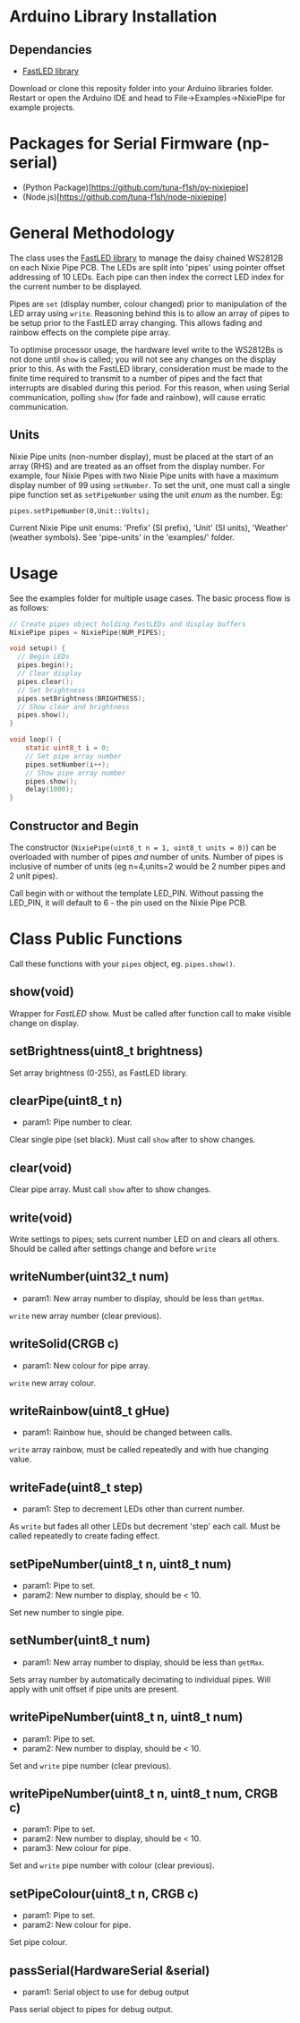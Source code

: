 # Arduino Library Installation

## Dependancies

* [FastLED library](https://github.com/FastLED/FastLED)

Download or clone this reposity folder into your Arduino libraries folder.
Restart or open the Arduino IDE and head to File->Examples->NixiePipe for
example projects.

# Packages for Serial Firmware (np-serial)

* (Python Package)[https://github.com/tuna-f1sh/py-nixiepipe]
* (Node.js)[https://github.com/tuna-f1sh/node-nixiepipe]

# General Methodology

The class uses the [FastLED library](https://github.com/FastLED/FastLED) to
manage the daisy chained WS2812B on each Nixie Pipe PCB. The LEDs are split
into 'pipes' using pointer offset addressing of 10 LEDs. Each pipe can then
index the correct LED index for the current number to be displayed.

Pipes are `set` (display number, colour changed) prior to manipulation of the
LED array using `write`. Reasoning behind this is to allow an array of pipes to be setup
prior to the FastLED array changing. This allows fading and rainbow effects on
the complete pipe array.

To optimise processor usage, the hardware level write to the WS2812Bs is not
done until `show` is called; you will not see any changes on the display prior
to this. As with the FastLED library, consideration must be made to the finite
time required to transmit to a number of pipes and the fact that interrupts
are disabled during this period. For this reason, when using Serial
communication, polling `show` (for fade and rainbow), will cause erratic
communication.

## Units

Nixie Pipe units (non-number display), must be placed at the start of an array
(RHS) and are treated as an offset from the display number. For example, four
Nixie Pipes with two Nixie Pipe units with have a maximum display number of
99 using `setNumber`. To set the unit, one must call a single pipe function
set as `setPipeNumber` using the unit _enum_ as the number. Eg:

`pipes.setPipeNumber(0,Unit::Volts);`

Current Nixie Pipe unit enums: 'Prefix' (SI prefix), 'Unit' (SI units),
'Weather' (weather symbols). See 'pipe-units' in the 'examples/' folder.

# Usage

See the examples folder for multiple usage cases. The basic process flow is as
follows:

```C
// Create pipes object holding FastLEDs and display buffers
NixiePipe pipes = NixiePipe(NUM_PIPES);

void setup() {
  // Begin LEDs
  pipes.begin();
  // Clear display
  pipes.clear();
  // Set brightness
  pipes.setBrightness(BRIGHTNESS); 
  // Show clear and brightness
  pipes.show();
}

void loop() {
	static uint8_t i = 0;
	// Set pipe array number
	pipes.setNumber(i++);
	// Show pipe array number
	pipes.show();
	delay(1000);
}
```
## Constructor and Begin

The constructor (`NixiePipe(uint8_t n = 1, uint8_t units = 0)`) can be
overloaded with number of pipes _and_ number of units. Number of pipes is
inclusive of number of units (eg n=4,units=2 would be 2 number pipes and 2
unit pipes).

Call begin with or without the template LED_PIN. Without passing the
LED_PIN, it will default to 6 - the pin used on the Nixie Pipe PCB.

# Class Public Functions

Call these functions with your `pipes` object, eg. `pipes.show()`.

## show(void)

Wrapper for _FastLED_ show. Must be called after function call to make visible
change on display.

## setBrightness(uint8_t brightness)

Set array brightness (0-255), as FastLED library.

## clearPipe(uint8_t n)

* param1: Pipe number to clear.

Clear single pipe (set black). Must call `show` after to show changes.


## clear(void)

Clear pipe array. Must call `show` after to show changes.

## write(void)

Write settings to pipes; sets current number LED on and clears all others.
Should be called after settings change and before `write`

## writeNumber(uint32_t num)

* param1: New array number to display, should be less than `getMax`.

`write` new array number (clear previous).

## writeSolid(CRGB c)

* param1: New colour for pipe array.

`write` new array colour.

## writeRainbow(uint8_t gHue)

* param1: Rainbow hue, should be changed between calls.

`write` array rainbow, must be called repeatedly and with hue changing value.

## writeFade(uint8_t step)

* param1: Step to decrement LEDs other than current number.

As `write` but fades all other LEDs but decrement 'step' each call. Must be
called repeatedly to create fading effect.

## setPipeNumber(uint8_t n, uint8_t num)

* param1: Pipe to set.
* param2: New number to display, should be < 10.

Set new number to single pipe.

## setNumber(uint8_t num)

* param1: New array number to display, should be less than `getMax`.

Sets array number by automatically decimating to individual pipes. Will apply
with unit offset if pipe units are present.

## writePipeNumber(uint8_t n, uint8_t num)

* param1: Pipe to set.
* param2: New number to display, should be < 10.

Set and `write` pipe number (clear previous).

## writePipeNumber(uint8_t n, uint8_t num, CRGB c)

* param1: Pipe to set.
* param2: New number to display, should be < 10.
* param3: New colour for pipe.

Set and `write` pipe number with colour (clear previous).

## setPipeColour(uint8_t n, CRGB c)

* param1: Pipe to set.
* param2: New colour for pipe.

Set pipe colour.

## passSerial(HardwareSerial &serial)

* param1: Serial object to use for debug output

Pass serial object to pipes for debug output.
